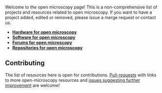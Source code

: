 Welcome to the open microscopy page! This is a non-comprehensive list of projects and resources related to open microscopy. If you want to have a project added, edited or removed, please issue a merge request or contact us.
* [**Hardware for open microscopy**](/src/OM_Hardware.md) 
* [**Software for open microscopy**](/src/OM_Software.md)
* [**Forums for open microscopy**](/src/OM_Forums.md)	
* [**Repositories for open microscopy**](/src/OM_Repos.md)	

## Contributing
The list of resources here is open for contributions. [Pull-requests](https://github.com/HohlbeinLab/OpenMicroscopy/pulls) with links to more open-microscopy resources and [issues suggesting further improvement](https://github.com/HohlbeinLab/OpenMicroscopy/issues) are welcome!
